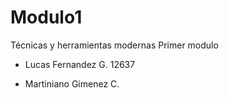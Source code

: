 # Modulo1
Técnicas y herramientas modernas
Primer modulo
* Lucas Fernandez G. 12637
  
* Martiniano Gimenez C. 

